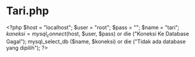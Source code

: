 # Tari.php
&lt;?php $host = "localhost"; $user = "root"; $pass = ""; $name = "tari"; $koneksi = mysql_connect ($host, $user, $pass) or die ("Koneksi Ke Database Gagal"); mysql_select_db ($name, $koneksi) or die ("Tidak ada database yang dipilih"); ?>
